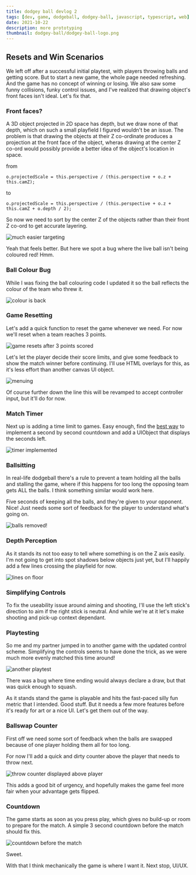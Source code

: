 ```yaml
---
title: dodgey ball devlog 2
tags: [dev, game, dodgeball, dodgey-ball, javascript, typescript, web]
date: 2021-10-22
description: more prototyping
thumbnail: dodgey-ball/dodgey-ball-logo.png
---
```


## Resets and Win Scenarios

We left off after a successful initial playtest, with players throwing balls and getting score. But to start a new game, the whole page needed refreshing. And the game has no concept of winning or losing. We also saw some funny collisions, funky control issues, and I've realized that drawing object's front faces isn't ideal. Let's fix that.

### Front faces?
A 3D object projected in 2D space has depth, but we draw none of that depth, which on such a small playfield I figured wouldn't be an issue. The problem is that drawing the objects at their Z co-ordinate produces a projection at the front face of the object, wheras drawing at the center Z co-ord would possibly provide a better idea of the object's location in space.

from

`o.projectedScale = this.perspective / (this.perspective + o.z + this.camZ);`

to

`o.projectedScale = this.perspective / (this.perspective + o.z + this.camZ + o.depth / 2);`

So now we need to sort by the center Z of the objects rather than their front Z co-ord to get accurate layering.

![much easier targeting](/blog/dodgey-ball/img/v-easy-throws.gif)

Yeah that feels better. But here we spot a bug where the live ball isn't being coloured red! Hmm.

### Ball Colour Bug

While I was fixing the ball colouring code I updated it so the ball reflects the colour of the team who threw it.

![colour is back](/blog/dodgey-ball/img/colour-fix.gif)

### Game Resetting

Let's add a quick function to reset the game whenever we need. For now we'll reset when a team reaches 3 points.

![game resets after 3 points scored](/blog/dodgey-ball/img/reset.gif)

Let's let the player decide their score limits, and give some feedback to show the match winner before continuing. I'll use HTML overlays for this, as it's less effort than another canvas UI object.

![menuing](/blog/dodgey-ball/img/menuing.gif)

Of course further down the line this will be revamped to accept controller input, but it'll do for now.

### Match Timer

Next up is adding a time limit to games. Easy enough, find the [best way](https://gist.github.com/jakearchibald/cb03f15670817001b1157e62a076fe95) to implement a second by second countdown and add a UIObject that displays the seconds left.

![timer implemented](/blog/dodgey-ball/img/timer.gif)

### Ballsitting

In real-life dodgeball there's a rule to prevent a team holding all the balls and stalling the game, where if this happens for too long the opposing team gets ALL the balls. I think something similar would work here.

Five seconds of keeping all the balls, and they're given to your opponent. Nice! Just needs some sort of feedback for the player to understand what's going on.

![balls removed!](/blog/dodgey-ball/img/ballswap.gif)

### Depth Perception

As it stands its not too easy to tell where something is on the Z axis easily. I'm not going to get into spot shadows below objects just yet, but I'll happily add a few lines crossing the playfield for now.

![lines on floor](/blog/dodgey-ball/img/floorlines.gif)

### Simplifying Controls

To fix the useability issue around aiming and shooting, I'll use the left stick's direction to aim if the right stick is neutral. And while we're at it let's make shooting and pick-up context dependant.

### Playtesting

So me and my partner jumped in to another game with the updated control scheme. Simplifying the controls seems to have done the trick, as we were much more evenly matched this time around!

![another playtest](/blog/dodgey-ball/img/playtest2-3.gif)

There was a bug where time ending would always declare a draw, but that was quick enough to squash.

As it stands stand the game is playable and hits the fast-paced silly fun metric that I intended. Good stuff. But it needs a few more features before it's ready for art or a nice UI. Let's get them out of the way.

### Ballswap Counter

First off we need some sort of feedback when the balls are swapped because of one player holding them all for too long.

For now I'll add a quick and dirty counter above the player that needs to throw next.

![throw counter displayed above player](/blog/dodgey-ball/img/throw-counter.gif)

This adds a good bit of urgency, and hopefully makes the game feel more fair when your advantage gets flipped.


### Countdown

The game starts as soon as you press play, which gives no build-up or room to prepare for the match. A simple 3 second countdown before the match should fix this.

![countdown before the match](/blog/dodgey-ball/img/countdown.gif)

Sweet.

With that I think mechanically the game is where I want it. Next stop, UI/UX.